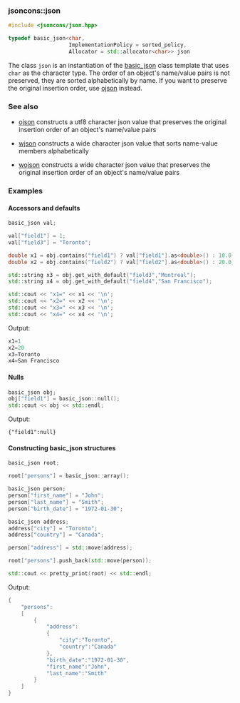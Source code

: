 ### jsoncons::json

```c++
#include <jsoncons/json.hpp>

typedef basic_json<char,
                   ImplementationPolicy = sorted_policy,
                   Allocator = std::allocator<char>> json
```
The class `json` is an instantiation of the [basic_json](basic_json.md) class template that uses `char` as the character type. 
The order of an object's name/value pairs is not preserved, they are sorted alphabetically by name. 
If you want to preserve the original insertion order, use [ojson](ojson.md) instead.

### See also

- [ojson](ojson.md) constructs a utf8 character json value that preserves the original insertion order of an object's name/value pairs

- [wjson](wjson.md) constructs a wide character json value that sorts name-value members alphabetically

- [wojson](wojson.md) constructs a wide character json value that preserves the original insertion order of an object's name/value pairs


### Examples
  
#### Accessors and defaults
```c++
basic_json val;

val["field1"] = 1;
val["field3"] = "Toronto";

double x1 = obj.contains("field1") ? val["field1"].as<double>() : 10.0;
double x2 = obj.contains("field2") ? val["field2"].as<double>() : 20.0;

std::string x3 = obj.get_with_default("field3","Montreal");
std::string x4 = obj.get_with_default("field4","San Francisco");

std::cout << "x1=" << x1 << '\n';
std::cout << "x2=" << x2 << '\n';
std::cout << "x3=" << x3 << '\n';
std::cout << "x4=" << x4 << '\n';
```
Output:
```c++
x1=1
x2=20
x3=Toronto
x4=San Francisco
```
#### Nulls
```c++
basic_json obj;
obj["field1"] = basic_json::null();
std::cout << obj << std::endl;
```
Output: 
```basic_json
{"field1":null}
```
#### Constructing basic_json structures
```c++
basic_json root;

root["persons"] = basic_json::array();

basic_json person;
person["first_name"] = "John";
person["last_name"] = "Smith";
person["birth_date"] = "1972-01-30";

basic_json address;
address["city"] = "Toronto";
address["country"] = "Canada";

person["address"] = std::move(address);

root["persons"].push_back(std::move(person));

std::cout << pretty_print(root) << std::endl;
```
Output:
```c++
{
    "persons":
    [
        {
            "address":
            {
                "city":"Toronto",
                "country":"Canada"
            },
            "birth_date":"1972-01-30",
            "first_name":"John",
            "last_name":"Smith"
        }
    ]
}
```

